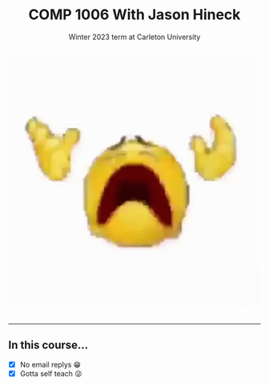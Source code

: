 <html>
<h1 align="center"> COMP 1006 With Jason Hineck </h1>
<p align="center"> Winter 2023 term at Carleton University </p>
    
<div align="center"style="font-size:30px;">

![Suffer.gif](https://github.com/MessyToilet/COMP-1006/blob/main/Assest/suffer.gif)

</div>

<audio control>

<source src="filename" type="audio/mpeg">

</audio>
</html>

---

## In this course...

- [x] No email replys :grin:
- [x] Gotta self teach :stuck_out_tongue_winking_eye:
